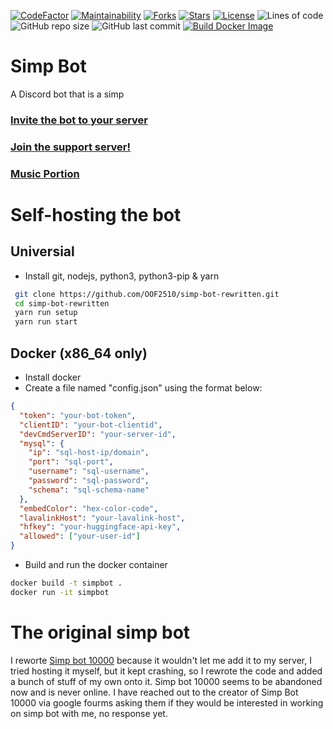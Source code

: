 [![CodeFactor](https://www.codefactor.io/repository/github/oof2510/simp-bot-rewritten/badge)](https://www.codefactor.io/repository/github/oof2510/simp-bot-rewritten)
[![Maintainability](https://api.codeclimate.com/v1/badges/4c542ad2130b91018c63/maintainability)](https://codeclimate.com/github/OOF2510/simp-bot-rewritten/maintainability)
[![Forks](https://img.shields.io/github/forks/oof2510/simp-bot-rewritten.svg)](https://github.com/oof2510/simp-bot-rewritten)
[![Stars](https://img.shields.io/github/stars/oof2510/simp-bot-rewritten.svg)](https://github.com/oof2510/simp-bot-rewritten)
[![License](https://img.shields.io/github/license/oof2510/simp-bot-rewritten.svg)](https://github.com/oof2510/simp-bot-rewritten)
![Lines of code](https://img.shields.io/tokei/lines/github/oof2510/simp-bot-rewritten)
![GitHub repo size](https://img.shields.io/github/repo-size/oof2510/simp-bot-rewritten)
![GitHub last commit](https://img.shields.io/github/last-commit/oof2510/simp-bot-rewritten)
[![Build Docker Image](https://github.com/OOF2510/simp-bot-rewritten/actions/workflows/docker.yml/badge.svg)](https://github.com/OOF2510/simp-bot-rewritten/actions/workflows/docker.yml)

# Simp Bot

A Discord bot that is a simp

### [Invite the bot to your server](https://discord.com/api/oauth2/authorize?client_id=808822189905936405&permissions=8&scope=bot)

### [Join the support server!](https://discord.gg/zHtfa8GdPx)

### [Music Portion](https://github.com/OOF2510/sbmusic)

# Self-hosting the bot

## Universial

- Install git, nodejs, python3, python3-pip & yarn

```bash
 git clone https://github.com/OOF2510/simp-bot-rewritten.git
 cd simp-bot-rewritten
 yarn run setup
 yarn run start
```

## Docker (x86_64 only)

- Install docker
- Create a file named "config.json" using the format below:

```json
{
  "token": "your-bot-token",
  "clientID": "your-bot-clientid",
  "devCmdServerID": "your-server-id",
  "mysql": {
    "ip": "sql-host-ip/domain",
    "port": "sql-port",
    "username": "sql-username",
    "password": "sql-password",
    "schema": "sql-schema-name"
  },
  "embedColor": "hex-color-code",
  "lavalinkHost": "your-lavalink-host",
  "hfkey": "your-huggingface-api-key",
  "allowed": ["your-user-id"]
}
```

- Build and run the docker container

```bash
docker build -t simpbot .
docker run -it simpbot
```

# The original simp bot

I reworte [Simp bot 10000](https://glitch.com/~simpbota) because it wouldn't let me add it to my server, I tried hosting it myself, but it
kept crashing, so I rewrote the code and added a bunch of stuff of my own onto it. Simp bot 10000 seems to be abandoned now and is never online. I have reached out to the creator of Simp Bot 10000 via google fourms asking them if they would be interested in working on simp bot with me, no response yet.
